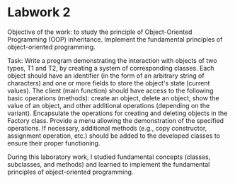 # Labwork 2

Objective of the work: to study the principle of Object-Oriented Programming (OOP) inheritance. Implement the fundamental principles of object-oriented programming.

Task:
Write a program demonstrating the interaction with objects of two types, T1 and T2, by creating a system of corresponding classes. Each object should have an identifier (in the form of an arbitrary string of characters) and one or more fields to store the object's state (current values).
The client (main function) should have access to the following basic operations (methods): create an object, delete an object, show the value of an object, and other additional operations (depending on the variant). Encapsulate the operations for creating and deleting objects in the Factory class. Provide a menu allowing the demonstration of the specified operations.
If necessary, additional methods (e.g., copy constructor, assignment operation, etc.) should be added to the developed classes to ensure their proper functioning.

During this laboratory work, I studied fundamental concepts (classes, subclasses, and methods) and learned to implement the fundamental principles of object-oriented programming.
